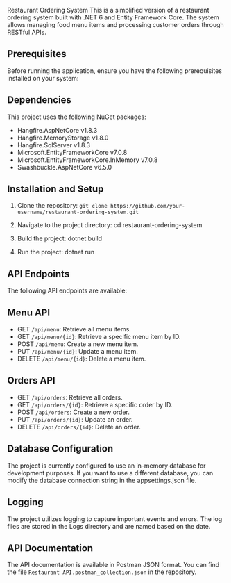 Restaurant Ordering System
This is a simplified version of a restaurant ordering system built with .NET 6 and Entity Framework Core. The system allows managing food menu items and processing customer orders through RESTful APIs.

## Prerequisites
Before running the application, ensure you have the following prerequisites installed on your system:

## Dependencies

This project uses the following NuGet packages:
- Hangfire.AspNetCore v1.8.3
- Hangfire.MemoryStorage v1.8.0
- Hangfire.SqlServer v1.8.3
- Microsoft.EntityFrameworkCore v7.0.8
- Microsoft.EntityFrameworkCore.InMemory v7.0.8
- Swashbuckle.AspNetCore v6.5.0

## Installation and Setup

1. Clone the repository:
   `git clone https://github.com/your-username/restaurant-ordering-system.git`

2. Navigate to the project directory:
   cd restaurant-ordering-system

3. Build the project:
   dotnet build
   
5. Run the project:
   dotnet run

## API Endpoints
The following API endpoints are available:

## Menu API

- GET `/api/menu`: Retrieve all menu items.
- GET `/api/menu/{id}`: Retrieve a specific menu item by ID.
- POST `/api/menu`: Create a new menu item.
- PUT `/api/menu/{id}`: Update a menu item.
- DELETE `/api/menu/{id}`: Delete a menu item.

## Orders API

- GET `/api/orders`: Retrieve all orders.
- GET `/api/orders/{id}`: Retrieve a specific order by ID.
- POST `/api/orders`: Create a new order.
- PUT `/api/orders/{id}`: Update an order.
- DELETE `/api/orders/{id}`: Delete an order.

## Database Configuration
The project is currently configured to use an in-memory database for development purposes. If you want to use a different database, you can modify the database connection string in the appsettings.json file.

## Logging
The project utilizes logging to capture important events and errors. The log files are stored in the Logs directory and are named based on the date.

## API Documentation
The API documentation is available in Postman JSON format. You can find the file `Restaurant API.postman_collection.json` in the repository.
